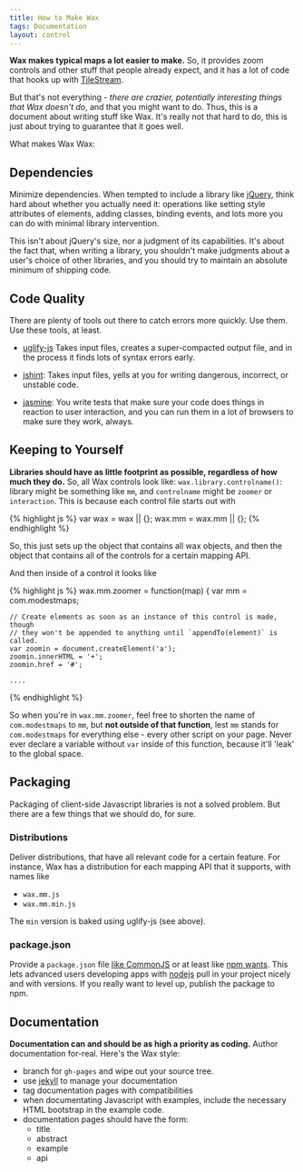 ```yaml
---
title: How to Make Wax
tags: Documentation
layout: control
---
```


**Wax makes typical maps a lot easier to make.** So, it provides zoom controls
and other stuff that people already expect, and it has a lot of code that
hooks up with [TileStream](http://mapbox.com/tilestreawm).

But that's not everything - _there are crazier, potentially interesting things
that Wax doesn't do_, and that you might want to do. Thus, this is a document
about writing stuff like Wax. It's really not that hard to do, this is just about
trying to guarantee that it goes well.

What makes Wax Wax:

## Dependencies

Minimize dependencies. When tempted to include a library like
[jQuery](http://jquery.org), think hard about whether you actually need it:
operations like setting style attributes of elements, adding classes,
binding events, and lots more you can do with minimal library intervention.

This isn't about jQuery's size, nor a judgment of its capabilities. It's about
the fact that, when writing a library, you shouldn't make judgments about
a user's choice of other libraries, and you should try to maintain an absolute
minimum of shipping code.

## Code Quality

There are plenty of tools out there to catch errors more quickly. Use them.
Use these tools, at least.

* [uglify-js](https://github.com/mishoo/UglifyJS) Takes input files, creates
  a super-compacted output file, and in the process
  it finds lots of syntax errors early.

* [jshint](https://github.com/jshint/node-jshint): Takes input files,
  yells at you for writing dangerous, incorrect, or unstable
  code.

* [jasmine](http://pivotal.github.com/jasmine/): You write tests that make
  sure your code does things in reaction to user
  interaction, and you can run them in a lot of browsers to make sure they work,
  always.

## Keeping to Yourself

**Libraries should have as little footprint as possible,
regardless of how much they do.** So, all Wax controls look like:
`wax.library.controlname()`: library might be something like `mm`, and
`controlname` might be `zoomer` or `interaction`. This is because each
control file starts out with

{% highlight js %}
var wax = wax || {};
wax.mm = wax.mm || {};
{% endhighlight %}

So, this just sets up the object that contains all wax objects, and
then the object that contains all of the controls for a certain mapping API.

And then inside of a control it looks like

{% highlight js %}
wax.mm.zoomer = function(map) {
    var mm = com.modestmaps;

    // Create elements as soon as an instance of this control is made, though
    // they won't be appended to anything until `appendTo(element)` is called.
    var zoomin = document.createElement('a');
    zoomin.innerHTML = '+';
    zoomin.href = '#';

    ....
{% endhighlight %}

So when you're in `wax.mm.zoomer`, feel free to shorten the name
of `com.modestmaps` to `mm`, but **not outside of that function**, lest
`mm` stands for `com.modestmaps` for everything else - every other script
on your page. Never ever declare a variable without `var` inside of this
function, because it'll 'leak' to the global space.

## Packaging

Packaging of client-side Javascript libraries is not a solved problem. But
there are a few things that we should do, for sure.

### Distributions

Deliver distributions, that have all relevant code for a certain feature.
For instance, Wax has a distribution for each mapping API that it supports,
with names like

* `wax.mm.js`
* `wax.mm.min.js`

The `min` version is baked using uglify-js (see above).

### package.json

Provide a `package.json` file [like CommonJS](http://www.commonjs.org/)
or at least like [npm wants](https://github.com/isaacs/npm/blob/master/doc/json.md).
This lets advanced users developing apps with [nodejs](http://nodejs.org) pull in
your project nicely and with versions. If you really want to level up,
publish the package to npm.

## Documentation

**Documentation can and should be as high a priority as coding.** Author
documentation for-real. Here's the Wax style:

* branch for `gh-pages` and wipe out your source tree.
* use [jekyll](http://jekyllrb.com) to manage your documentation
* tag documentation pages with compatibilities
* when documentating Javascript with examples, include the necessary
  HTML bootstrap in the example code.
* documentation pages should have the form:
  * title
  * abstract
  * example
  * api
